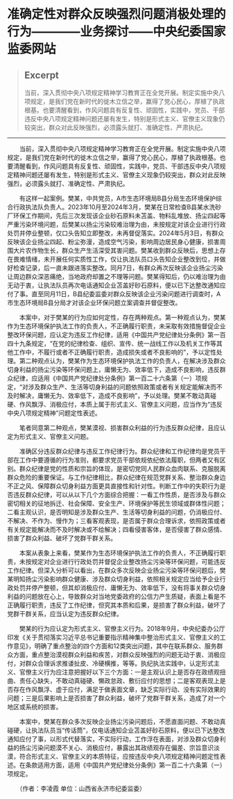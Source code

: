 
# 准确定性对群众反映强烈问题消极处理的行为————业务探讨——中央纪委国家监委网站

> ## Excerpt
> 当前，深入贯彻中央八项规定精神学习教育正在全党开展。制定实施中央八项规定，是我们党在新时代的徙木立信之举，赢得了党心民心，厚植了执政根基。也要清醒看到，作风问题具有反复性、顽固性，实践中，党员、干部违反中央八项规定精神问题还屡有发生，特别是形式主义、官僚主义现象仍较突出，群众对此反映强烈，必须露头就打、准确定性、严肃执纪。

---
　　当前，深入贯彻中央八项规定精神学习教育正在全党开展。制定实施中央八项规定，是我们党在新时代的徙木立信之举，赢得了党心民心，厚植了执政根基。也要清醒看到，作风问题具有反复性、顽固性，实践中，党员、干部违反中央八项规定精神问题还屡有发生，特别是形式主义、官僚主义现象仍较突出，群众对此反映强烈，必须露头就打、准确定性、严肃执纪。

　　有这样一起案例。樊某，中共党员，A市生态环境局B县分局生态环境保护综合行政执法队负责人。2023年10月至2024年3月，樊某在日常检查B县某水洗砂厂环保工作期间，先后三次发现该企业砂石原料未苫盖、物料乱堆放、扬尘四起等严重污染环境问题，后樊某以扬尘污染较难治理为由，未按规定对该企业进行行政处罚并停业整顿，仅口头告知立即整改，未再督促落实。2024年5月3日，有群众反映该企业扬尘四起、粉尘弥漫，造成空气污染，影响周边居民身心健康，损害周围大片农作物生长，群众生产生活深受其害问题。樊某收到群众反映后，思想上存在畏难情绪，未开展任何实质性工作，仅让执法队员口头告知企业整改到位，并做好检查记录，后一直未跟进落实整改。同月7日，有群众再次反映该企业扬尘污染让周边群众深恶痛绝，当地政府却置之不理等问题。樊某得知后，仍以难治理为由无动于衷，让执法队员再次电话通知企业苫盖好砂石原料，便以已下达整改通知应付了事。直至同月11日，B县纪委监委对群众反映该企业污染问题进行调查时，A市生态环境局B县分局才对该企业环保问题立案调查并督促整改。

　　本案中，对于樊某的行为应如何定性，存在两种观点。第一种观点认为，樊某作为生态环境保护执法工作的负责人，不正确履行职责，未采取有效措施督促企业整改环保问题，应认定为违反工作纪律，适用《中国共产党纪律处分条例》第一百四十九条规定，“在党的纪律检查、组织、宣传、统一战线工作以及机关工作等其他工作中，不履行或者不正确履行职责，造成损失或者不良影响的”，予以定性处理。第二种观点认为，樊某作为生态环境保护执法工作的负责人，在解决涉及群众切身利益的扬尘污染等环保问题上，庸懒无为、效率低下，造成不良影响，违反群众纪律，应适用《中国共产党纪律处分条例》第一百二十六条第（一）项规定，“对涉及群众生产、生活等切身利益的问题依照政策或者有关规定能解决而不及时解决，庸懒无为、效率低下，造成不良影响”，予以处理。樊某不敢动真碰硬、作风飘浮、消极应付，本质上属于形式主义、官僚主义问题，应当作为“违反中央八项规定精神”问题定性表述。

　　笔者同意第二种观点，樊某漠视、损害群众利益的行为违反群众纪律，且应认定为形式主义、官僚主义问题。

　　准确区分违反群众纪律与违反工作纪律行为。群众纪律和工作纪律均是党员干部在工作中要遵循的行为准则，都要求党员干部依规依纪依法履职，但两者又有区别。群众纪律是党的性质和宗旨的体现，是密切党同人民群众血肉联系、克服脱离群众危险的重要保证。与工作纪律相比，群众纪律在规范党群关系、整治群众身边不正之风、保障群众切身利益方面更具直接性和针对性。判断工作中的失职行为是否违反群众纪律，可以从以下几个方面综合把握：一看工作性质，是否涉及与群众密切相关的征地拆迁、社会保障、安全生产、环境保护等民生领域或群体性问题；二看主观认识，是否明知是涉及群众生产、生活等切身利益的问题，仍消极应付、不解决、不作为、慢作为；三看客观表现，是否属于群众合理诉求，依照政策或者有关规定能解决而不及时解决或不给解决；四看侵害客体，是否侵害了群众感情、损害了群众利益、破坏了党群干群关系。

　　本案从表象上来看，樊某作为生态环境保护执法工作的负责人，不正确履行职责，未按规定对企业进行行政处罚并督促企业整改扬尘污染等环保问题，可能违反工作纪律。但深入分析可以看出，在群众多次反映企业扬尘污染等环保问题后，樊某明知扬尘污染影响群众健康、涉及群众切身利益，依照相关规定应当给予企业行政处罚并停产整顿，但其却消极应付、庸懒无为、效率低下，没有将事关群众切身利益的问题放在心上，导致群众对当地党委政府的公信力产生质疑，表面上看是不正确履行职责，违反了工作纪律，但究其本质和后果，是损害了群众利益，破坏了党群干群关系，应当认定为违反群众纪律。

　　樊某的行为应认定为形式主义、官僚主义行为。2018年9月，中央纪委办公厅印发《关于贯彻落实习近平总书记重要指示精神集中整治形式主义、官僚主义的工作意见》，明确了重点整治的四个方面和12类突出问题，其中在联系群众、服务群众方面，重点整治漠视群众利益和疾苦，对群众反映强烈的问题无动于衷、消极应付，对群众合理诉求推诿扯皮、冷硬横推，等等。执纪执法实践中，认定形式主义、官僚主义行为应注意把握好以下三个方面：一是主观认识上是否存在政绩观扭曲、责任心缺失，不敢动真碰硬、懒政怠政、敷衍应付的思想；二是客观表现上是否存在作风飘浮、虚于应付，满足于做表面文章，缺乏实际行动、没有实际效果的问题；三是后果影响上是否损害了群众利益，破坏了党群干群关系，造成了对一个地区或系统的损害。

　　本案中，樊某在群众多次反映企业扬尘污染问题后，不愿直面问题、不敢动真碰硬，让执法队员当“传话筒”，仅电话通知企业苫盖好砂石原料，便以已下达整改通知应付了事，以形式代替落实，不实际行动，工作浮在表面，对涉及群众切身利益的扬尘污染问题漠不关心、消极应付，暴露出其政绩观存在偏差、宗旨意识淡漠，符合形式主义、官僚主义的本质特征，应按违反中央八项规定精神问题定性表述。在条款适用方面，适用《中国共产党纪律处分条例》第一百二十六条第（一）项规定。

　　（作者：李凌霞 单位：山西省永济市纪委监委）
